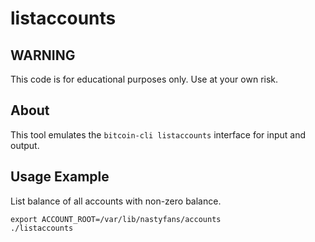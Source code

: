 # listaccounts

## WARNING

This code is for educational purposes only. Use at your own risk.

## About

This tool emulates the `bitcoin-cli listaccounts` interface for input and
output.

## Usage Example

List balance of all accounts with non-zero balance.

```
export ACCOUNT_ROOT=/var/lib/nastyfans/accounts
./listaccounts
```
